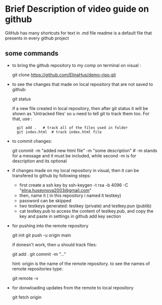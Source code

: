 # Brief Description of video guide on github

GitHub has many shortcuts for text in .md file
readme is a default file that presents in every github project

## some commands

* to bring the github repository to my comp on terminal on visual :

    git clone https://github.com/ElinaHus/demo-ripo.git

    
* to see the changes that made on local repository that are not saved to github:

    git status

    if a new file created in local repository, then after git status it will be shown as 'Untracked files'
    so u need to tell git to track them too. For that, use :

        git add .   # track all of the files used in folder
        git index.html  # track index.html file

* to commit changes:

    git commit -m  "added new html file" -m  "some description"    # -m stands for a message and it must be included, while second -m is for description and its optional

* if changes made on my local repository in visual, then it can be transfered to github by following steps:
    * first create a ssh key by ssh-keygen -t rsa -b 4096 -C "elina.huseynova2003@gmail.com"
    * then, name it ( in this repository i named it testkey)
    * password can be skipped
    * two testkeys generated: testkey (private) and testkey.pun (publib)
    * cat testkey.pub to access the content of testkey.pub, and copy the key and paste in settings in github add key section

* for pushing into the remote repository

    git init 
    git push -u origin main 

    if donesn't work, then u should track files:

    git add .
    git commit -m "..."

    hint: origin is the name of the remote repository. to see the names of remote repositories type:

    git remote -v

* for donwloading updates from the remote to local repository

    git fetch origin









    

    